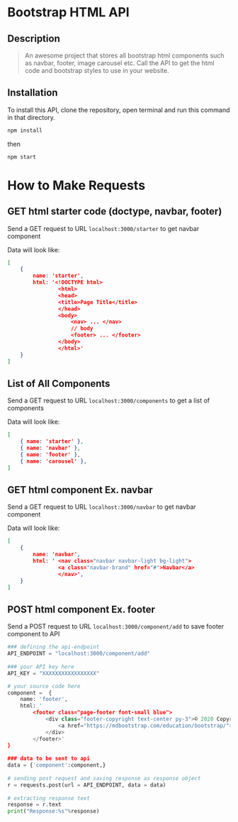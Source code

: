# Bootstrap HTML API

## Description

> An awesome project that stores all bootstrap html components such as navbar, footer, image carousel etc. Call the API to get the html code and bootstrap styles to use in your website. 

## Installation

To install this API, clone the repository, open terminal and run this command in that directory. 

``` bash
npm install 
```

then 

``` bash
npm start 
```

# How to Make Requests

## GET html starter code (doctype, navbar, footer)

Send a GET request to URL `localhost:3000/starter` to get navbar component 

Data will look like: 

```json
[
    {
        name: 'starter',
        html: '<!DOCTYPE html>
                <html>
                <head>
                <title>Page Title</title>
                </head>
                <body>
                    <nav> ... </nav>
                    // body
                    <footer> ... </footer>
                </body>
                </html>'
    }
]
```

## List of All Components

Send a GET request to URL `localhost:3000/components` to get a list of components

Data will look like: 

```json
[
    { name: 'starter' },
    { name: 'navbar' },
    { name: 'footer' },
    { name: 'carousel' },
]
```

## GET html component Ex. navbar

Send a GET request to URL `localhost:3000/navbar` to get navbar component 

Data will look like: 

```json
[
    {
        name: 'navbar',
        html: ' <nav class="navbar navbar-light bg-light">
                <a class="navbar-brand" href="#">Navbar</a>
                </nav>',
    }
]
```

## POST html component Ex. footer

Send a POST request to URL `localhost:3000/component/add` to save footer component to API 

``` py
### defining the api-endpoint  
API_ENDPOINT = "localhost:3000/component/add"
  
### your API key here 
API_KEY = "XXXXXXXXXXXXXXXXX"

# your source code here 
component =  {
    name: 'footer',
    html: '
        <footer class="page-footer font-small blue">
            <div class="footer-copyright text-center py-3">© 2020 Copyright:
                <a href="https://mdbootstrap.com/education/bootstrap/"> MDBootstrap.com</a>
            </div>
        </footer>'
}
  
### data to be sent to api 
data = {'component':component,} 
  
# sending post request and saving response as response object 
r = requests.post(url = API_ENDPOINT, data = data) 
  
# extracting response text  
response = r.text 
print("Response:%s"%response) 

```

